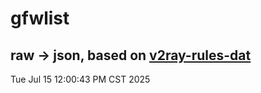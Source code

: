 # gfwlist
## raw -> json, based on [v2ray-rules-dat](https://github.com/Loyalsoldier/v2ray-rules-dat)
Tue Jul 15 12:00:43 PM CST 2025


